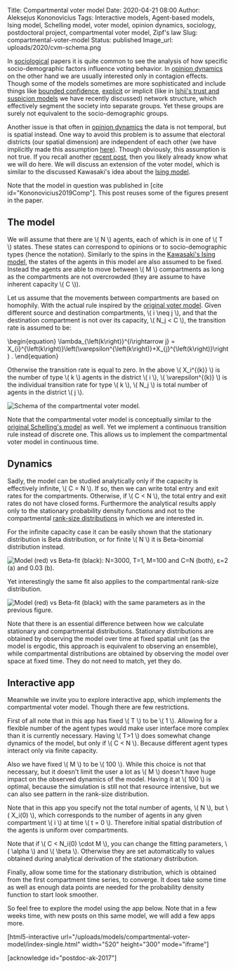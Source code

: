 Title: Compartmental voter model
Date: 2020-04-21 08:00
Author: Aleksejus Kononovicius
Tags: Interactive models, Agent-based models, Ising model, Schelling model, voter model, opinion dynamics, sociology, postdoctoral project, compartmental voter model, Zipf's law
Slug: compartmental-voter-model
Status: published
Image_url: uploads/2020/cvm-schema.png

In [sociological](/tag/sociology/) papers it is quite common to see the analysis
of how specific socio-demographic factors influence voting behavior. In
[opinion dynamics](/tag/opinion-dynamics/) on the other hand we are usually
interested only in contagion effects. Though some of the models sometimes are
more sophisticated and include things like
[bounded confidence](/tag/bounded-confidence/), [explicit](/tag/network-models)
or implicit (like in [Ishii's trust and suspicion models](/tag/trust-and-suspicion/)
we have recently discussed) network structure, which effectively segment the
society into separate groups. Yet these groups are surely not equivalent to the
socio-demographic groups.<!--more-->

Another issue is that often in [opinion dynamics](/tag/opinion-dynamics/) the
data is not temporal, but is spatial instead. One way to avoid this problem is
to assume that electoral districts (our spatial dimension) are independent of
each other (we have implicitly made this assumption
[here]({filename}/articles/2019/many-state-herd-model.md)). Though obviously,
this assumption is not true. If you recall another
[recent post]({filename}/articles/2020/kawasaki-ising-model.md), then you likely
already know what we will do here. We will discuss an extension of the voter
model, which is similar to the discussed Kawasaki's idea about the
[Ising model](/tag/ising-model/).

Note that the model in question was published in
[cite id="Kononovicius2019Comp"]. This post reuses some of the figures present
in the paper.

## The model

We will assume that there are \\\( N \\\) agents, each of which is in one of
\\\( T \\\) states. These states can correspond to opinions or to
socio-demographic types (hence the notation). Similarly to the spins in the
[Kawasaki's Ising model]({filename}/articles/2020/kawasaki-ising-model.md), the
states of the agents in this model are also assumed to be fixed. Instead the
agents are able to move between \\\( M \\\) compartments as long as the
compartments are not overcrowded (they are assume to have inherent capacity
\\\( C \\\)).

Let us assume that the movements between compartments are based on homophily.
With the actual rule inspired by the
[original voter model]({filename}/articles/2016/rinkejo-modelis.md). Given
different source and destination compartments, \\\( i \neq j \\\), and that
the destination compartment is not over its capacity, \\\( N\_j < C \\\), the
transition rate is assumed to be:

\begin{equation}
\lambda\_{\left(k\right)}^{i\rightarrow j} = X\_{i}^{\left(k\right)}\left(\varepsilon^{\left(k\right)}+X\_{j}^{\left(k\right)}\right) .
\end{equation}

Otherwise the transition rate is equal to zero. In the above
\\\( X\_i^{(k)} \\\) is the number of type \\\( k \\\) agents in the
district \\\( i \\\), \\\( \varepsilon^{(k)} \\\) is the individual transition
rate for type \\\( k \\\), \\\( N\_j \\\) is total number of agents in the
district \\\( j \\\).

![Schema of the compartmental voter model.]({static}/uploads/2020/cvm-schema.png "Schema of the compartmental voter model. Arrows show directions of possible transitions along with respective transition rates. Note that zero rate means that this transitions will not happen unless something changes. Parameters: N = 20, T=2, M=5, C=5, ε=2.")

Note that the compartmental voter model is conceptually similar to the
[original Schelling's model]({filename}/articles/2015/selingo-segregacijos-modelis.md)
as well. Yet we implement a continuous transition rule instead of discrete one.
This allows us to implement the compartmental voter model in continuous time.

## Dynamics

Sadly, the model can be studied analytically only if the capacity is effectively
infinite, \\\( C = N \\\). If so, then we can write total entry and exit rates
for the compartments. Otherwise, if \\\( C < N \\\), the total entry and exit
rates do not have closed forms. Furthermore the analytical results apply only to
the stationary probability density functions and not to the compartmental
[rank-size distributions]({filename}/articles/2020/rank-size-distribution-and-uk-census-2011-data.md)
in which we are interested in.

For the infinite capacity case it can be easily shown that the stationary
distribution is Beta distribution, or for finite \\\( N \\\) it is Beta-binomial
distribution instead.

![Model \(red\) vs Beta-fit \(black\): N=3000, T=1, M=100 and C=N \(both\), ε=2 \(a\) and 0.03 \(b\).]({static}/uploads/2020/cvm-jstat-fig1.png "Model \(red\) vs Beta-fit \(black\): N=3000, T=1, M=100 and C=N \(both\), ε=2 \(a\) and 0.03 \(b\).")

Yet interestingly the same fit also applies to the compartmental rank-size
distribution.

![Model \(red\) vs Beta-fit \(black\) with the same parameters as in the previous figure.]({static}/uploads/2020/cvm-jstat-fig2.png "Model \(red\) vs Beta-fit \(black\) with the same parameters as in the previous figure")

Note that there is an essential difference between how we calculate stationary
and compartmental distributions. Stationary distributions are obtained by
observing the model over time at fixed spatial unit (as the model is ergodic,
this approach is equivalent to observing an ensemble), while compartmental
distributions are obtained by observing the model over space at fixed time.
They do not need to match, yet they do.

## Interactive app

Meanwhile we invite you to explore interactive app, which implements the
compartmental voter model. Though there are few restrictions.

First of all note that in this app has fixed \\\( T \\\) to be \\\( 1 \\\).
Allowing for a flexible number of the agent types would make user interface
more complex than it is currently necessary. Having \\\( T>1 \\\) does somewhat
change dynamics of the model, but only if \\\( C < N \\\). Because different
agent types interact only via finite capacity.

Also we have fixed \\\( M \\\) to be \\\( 100 \\\). While this choice is not
that necessary, but it doesn't limit the user a lot as \\\( M \\\) doesn't have
huge impact on the observed dynamics of the model. Having it at \\\( 100 \\\)
is optimal, because the simulation is still not that resource intensive, but we
can also see pattern in the rank-size distribution.

Note that in this app you specify not the total number of agents, \\\( N \\\),
but \\\( X\_i(0) \\\), which corresponds to the number of agents in any given
compartment \\\( i \\\) at time \\\( t = 0 \\\). Therefore initial spatial
distribution of the agents is uniform over compartments.

Note that if \\\( C < N\_i(0) \cdot M \\\), you can change the fitting 
parameters, \\\( \alpha \\\) and \\\( \beta \\\). Otherwise they are set
automatically to values obtained during analytical derivation of the stationary
distribution.

Finally, allow some time for the stationary distribution, which is obtained
from the first compartment time series, to converge. It does take some time as
well as enough data points are needed for the probability density function to
start look smoother.

So feel free to explore the model using the app below. Note that in a few weeks
time, with new posts on this same model, we will add a few apps more.

[html5-interactive
url="/uploads/models/compartmental-voter-model/index-single.html"
width="520" height="300" mode="iframe"]

[acknowledge id="postdoc-ak-2017"]
